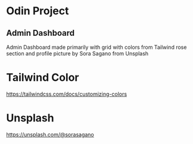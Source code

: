 # Odin Project

## Admin Dashboard

Admin Dashboard made primarily with grid with colors from Tailwind rose section and profile picture by Sora Sagano from Unsplash

# Tailwind Color

https://tailwindcss.com/docs/customizing-colors

# Unsplash

https://unsplash.com/@sorasagano
